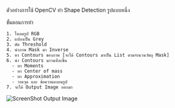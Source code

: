 ตัวอย่างการใช้ OpenCV ทำ Shape Detection รูปแบบหนึ่ง



ขั้นตอนการทำ
```
1. โหลดรูป RGB
2. แปลงเป็น Grey
3. ตัด Threshold
4. นำภาพ Mask มา Inverse
5. หา Contours ของภาพ [จะได้ Contours มาเป็น List ตามจำนวนวัตถุ Mask]
6. นำ Contours มาวนทีละชิ้น
  - หา Moments
  - หา Center of mass
  - หา Approximation
  - วาดจุด และ ข้อความลงบนรูป
7. จะได้ Output Image ออกมา
```
![ScreenShot](https://raw.github.com/FIBO-Robotics/Beginer/master/ImageRecognition/Output.png?raw=true "Output Image")
Output Image

